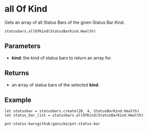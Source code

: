 # all Of Kind

Gets an array of all Status Bars of the given Status Bar Kind.

```sig
statusbars.allOfKind(StatusBarKind.Health)
```

## Parameters

* **kind**: the kind of status bars to return an array for.

## Returns

* an array of status bars of the selected **kind**.

## Example

```blocks
let statusbar = statusbars.create(20, 4, StatusBarKind.Health)
let status_bar_list = statusbars.allOfKind(StatusBarKind.Health)
```

```package
pxt-status-bar=github:ganicke/pxt-status-bar
```